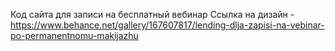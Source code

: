 Код сайта для записи на бесплатный вебинар
Ссылка на дизайн - https://www.behance.net/gallery/167607817/lending-dlja-zapisi-na-vebinar-po-permanentnomu-makijazhu
